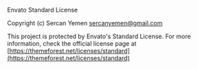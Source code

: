 Envato Standard License

Copyright (c) Sercan Yemen <sercanyemen@gmail.com>

This project is protected by Envato's Standard License. For more information,
check the official license page
at [https://themeforest.net/licenses/standard](https://themeforest.net/licenses/standard)
